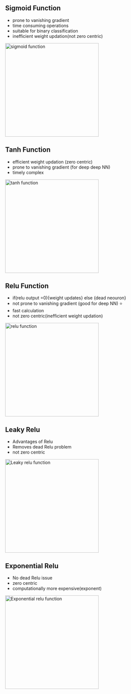 ## Sigmoid Function
- prone to vanishing gradient
- time consuming operations
- suitable for binary classification
- inefficient weight updation(not zero centric)

<image src = "https://github.com/kunalpaliwal13/60-Hours-of-ML/assets/143526414/a6f6914b-2ca5-4717-9a87-2327d3172ccd" height="300px" alt="sigmoid function">


## Tanh Function
- efficient weight updation (zero centric)
- prone to vanishing gradient (for deep deep NN)
- timely complex


<image src = "https://github.com/kunalpaliwal13/60-Hours-of-ML/assets/143526414/0eb7ce66-a1bc-4bd1-9428-3e2ed894495e" height="300px" alt="tanh function">



## Relu Function
- if(relu output =0){weight updates} else {dead neouron}
- not prone to vanishing gradient (good for deep NN) ⭐
- fast calculation
- not zero centric(inefficient weight updation)

<image src = "https://github.com/kunalpaliwal13/60-Hours-of-ML/assets/143526414/b36964c4-37d8-4ee0-abd0-d715b2b2b768" height="300px" alt="relu function">


## Leaky Relu
- Advantages of Relu
- Removes dead Relu problem
- not zero centric

<image src = "https://github.com/kunalpaliwal13/60-Hours-of-ML/assets/143526414/87e22e37-fb6b-45bb-97fb-601f9835d634" height="300px" alt="Leaky relu function">


## Exponential Relu
- No dead Relu issue
- zero centric
- computationally more expensive(exponent)

<image src = "https://github.com/kunalpaliwal13/60-Hours-of-ML/assets/143526414/43a0f968-5067-49c0-9630-358cc5bd2091" height="300px" alt=" Exponential relu function">






